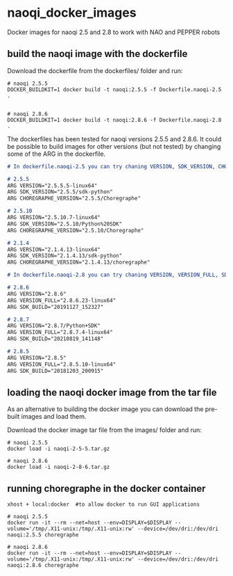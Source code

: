 # naoqi_docker_images
Docker images for naoqi 2.5 and 2.8 to work with NAO and PEPPER robots



## build the naoqi image with the dockerfile

Download the dockerfile from the dockerfiles/ folder and run:

```shell
# naoqi 2.5.5
DOCKER_BUILDKIT=1 docker build -t naoqi:2.5.5 -f Dockerfile.naoqi-2.5 .


# naoqi 2.8.6
DOCKER_BUILDKIT=1 docker build -t naoqi:2.8.6 -f Dockerfile.naoqi-2.8 .

```

The dockerfiles has been tested for naoqi versions 2.5.5 and 2.8.6.
It could be possible to build images for other versions (but not tested) by changing some of the ARG in the dockerfile.


```Markdown
# In dockerfile.naoqi-2.5 you can try chaning VERSION, SDK_VERSION, CHOREGRAPHE_VERSION

# 2.5.5
ARG VERSION="2.5.5.5-linux64"
ARG SDK_VERSION="2.5.5/sdk-python"
ARG CHOREGRAPHE_VERSION="2.5.5/Choregraphe"

# 2.5.10
ARG VERSION="2.5.10.7-linux64"
ARG SDK_VERSION="2.5.10/Python%20SDK"
ARG CHOREGRAPHE_VERSION="2.5.10/Choregraphe"

# 2.1.4
ARG VERSION="2.1.4.13-linux64"
ARG SDK_VERSION="2.1.4.13/sdk-python"
ARG CHOREGRAPHE_VERSION="2.1.4.13/choregraphe"

# In dockerfile.naoqi-2.8 you can try chaning VERSION, VERSION_FULL, SDK_BUILD

# 2.8.6
ARG VERSION="2.8.6"
ARG VERSION_FULL="2.8.6.23-linux64"
ARG SDK_BUILD="20191127_152327"

# 2.8.7
ARG VERSION="2.8.7/Python+SDK"
ARG VERSION_FULL="2.8.7.4-linux64"
ARG SDK_BUILD="20210819_141148"

# 2.8.5
ARG VERSION="2.8.5"
ARG VERSION_FULL="2.8.5.10-linux64"
ARG SDK_BUILD="20181203_200915"
```



## loading the naoqi docker image from the tar file

As an alternative to building the docker image you can download the pre-built images and load them.

Download the docker image tar file from the images/ folder and run:

```shell
# naoqi 2.5.5
docker load -i naoqi-2-5-5.tar.gz

# naoqi 2.8.6
docker load -i naoqi-2-8-6.tar.gz

```

## running choregraphe in the docker container

```shell
xhost + local:docker  #to allow docker to run GUI applications

# naoqi 2.5.5
docker run -it --rm --net=host --env=DISPLAY=$DISPLAY --volume='/tmp/.X11-unix:/tmp/.X11-unix:rw' --device=/dev/dri:/dev/dri naoqi:2.5.5 choregraphe

# naoqi 2.8.6
docker run -it --rm --net=host --env=DISPLAY=$DISPLAY --volume='/tmp/.X11-unix:/tmp/.X11-unix:rw' --device=/dev/dri:/dev/dri naoqi:2.8.6 choregraphe

```


